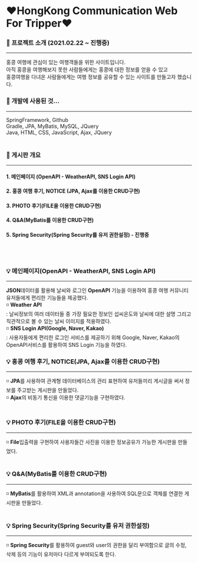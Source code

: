 # ❤HongKong Communication Web For Tripper❤

### 🌹 프로젝트 소개 (2021.02.22 ~ 진행중)
-------
홍콩 여행에 관심이 있는 여행객들을 위한 사이트입니다.
<br>
아직 홍콩을 여행해보지 못한 사람들에게는 홍콩에 대한 정보를 얻을 수 있고
<br>
홍콩여행을 다녀온 사람들에게는 여행 정보를 공유할 수 있는 사이트를 만들고자 했습니다.
<br>

### 🌹 개발에 사용된 것...<br>
--------
SpringFramework, Github <br>
Gradle, JPA, MyBatis, MySQL, JQuery <br>
Java, HTML, CSS, JavaScript, Ajax, JQuery <br>
<br>

### 🌹 게시판 개요
--------
#### 1. 메인페이지 (OpenAPI - WeatherAPI, SNS Login API)
#### 2. 홍콩 여행 후기, NOTICE (JPA, Ajax를 이용한 CRUD구현)
#### 3. PHOTO 후기(FILE을 이용한 CRUD구현)
#### 4. Q&A(MyBatis를 이용한 CRUD구현)
#### 5. Spring Security(Spring Security를 유저 권한설정) - 진행중
<br>
<br>

### 💡 메인페이지(OpenAPI - WeatherAPI, SNS Login API)
---------
**JSON**데이터를 활용해 날씨와 로그인 **OpenAPI** 기능을 이용하여 홍콩 여행 커뮤니티 유저들에게 편리한 기능들을 제공했다.<br>
◽ **Weather API**<br>
:  날씨정보의 여러 데이터들 중 가장 필요한 정보인 섭씨온도와 날씨에 대한 설명 그리고 직관적으로 볼 수 있는 날씨 이미지를 적용하였다.
<br>
◽ **SNS Login API(Google, Naver, Kakao)**<br>
: 사용자들에게 편리한 로그인 서비스를 제공하기 위해 Google, Naver, Kakao의 OpenAPI서비스를 활용하여 SNS Login 기능을 하였다.<br>


### 💡 홍콩 여행 후기, NOTICE(JPA, Ajax를 이용한 CRUD구현)
--------
◽ **JPA**를 사용하여 관계형 데이터베이스의 관리 표현하여 유저들끼리 게시글을 써서 정보를 주고받는 게시판을 만들었다.<br>
◽ **Ajax**의 비동기 통신을 이용한 댓글기능을 구현하였다.
<br>
<br>

### 💡 PHOTO 후기(FILE을 이용한 CRUD구현)
--------
◽ **File**입출력을 구현하여 사용자들간 사진을 이용한 정보공유가 가능한 게시판을 만들었다.
<br>
<br>

### 💡 Q&A(MyBatis를 이용한 CRUD구현)
--------
◽ **MyBatis**를 활용하여 XML과 annotation을 사용하여 SQL문으로 객체를 연결한 게시판을 만들었다.
<br>
<br>

### 💡 Spring Security(Spring Security를 유저 권한설정)
--------
◽ **Spring Security**를 활용하여 guest와 user의 권한을 달리 부여함으로 글의 수정, 삭제 등의 기능이 유저마다 다르게 부여되도록 한다.
<br>
<br>
